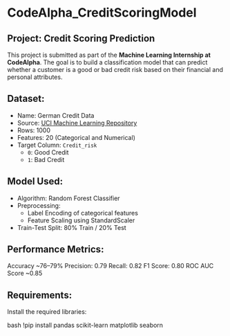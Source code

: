 # CodeAlpha_CreditScoringModel

## Project: Credit Scoring Prediction

This project is submitted as part of the **Machine Learning Internship at CodeAlpha**. The goal is to build a classification model that can predict whether a customer is a good or bad credit risk based on their financial and personal attributes.

## Dataset:

- Name: German Credit Data
- Source: [UCI Machine Learning Repository](https://archive.ics.uci.edu/dataset/144/statlog+german+credit+data)
- Rows: 1000
- Features: 20 (Categorical and Numerical)
- Target Column: `Credit_risk`  
  - `0`: Good Credit  
  - `1`: Bad Credit

## Model Used:

- Algorithm: Random Forest Classifier
- Preprocessing:
  - Label Encoding of categorical features
  - Feature Scaling using StandardScaler
- Train-Test Split: 80% Train / 20% Test

## Performance Metrics:

Accuracy ~76–79%
Precision: 0.79
Recall: 0.82
F1 Score: 0.80
ROC AUC Score ~0.85

## Requirements:

Install the required libraries:

bash
!pip install pandas scikit-learn matplotlib seaborn
